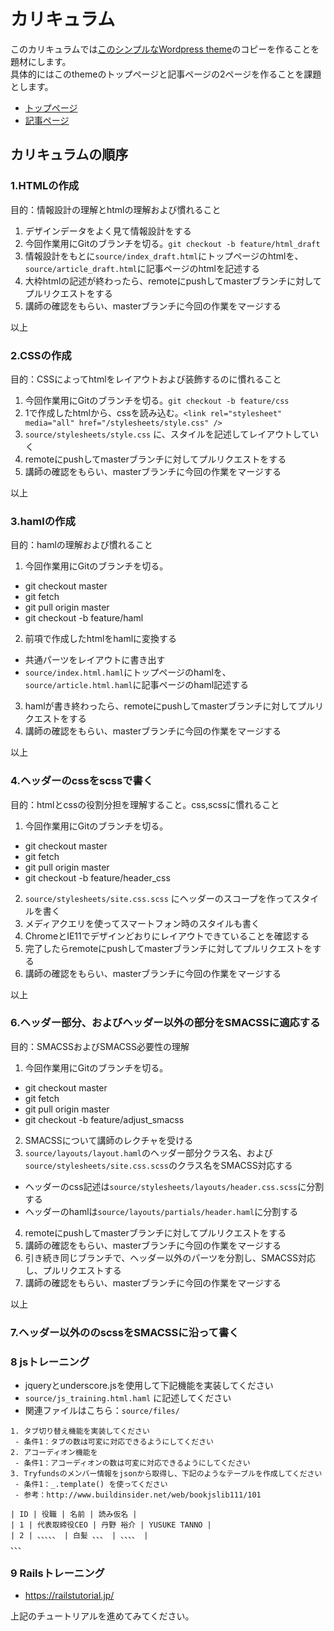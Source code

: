 # カリキュラム

このカリキュラムでは<a href="http://themes.elmastudio.de/tatami/">このシンプルなWordpress theme</a>のコピーを作ることを題材にします。<br>
具体的にはこのthemeのトップページと記事ページの2ページを作ることを課題とします。

- <a href="http://themes.elmastudio.de/tatami/" target="_blank">トップページ</a>
- <a href="http://themes.elmastudio.de/tatami/2012/12/12/tatami-premium-wordpress-theme/" target="_blank">記事ページ</a>

## カリキュラムの順序

### 1.HTMLの作成

目的：情報設計の理解とhtmlの理解および慣れること

1. デザインデータをよく見て情報設計をする
2. 今回作業用にGitのブランチを切る。`git checkout -b feature/html_draft`
3. 情報設計をもとに`source/index_draft.html`にトップページのhtmlを、 `source/article_draft.html`に記事ページのhtmlを記述する
4. 大枠htmlの記述が終わったら、remoteにpushしてmasterブランチに対してプルリクエストをする
5. 講師の確認をもらい、masterブランチに今回の作業をマージする

以上

### 2.CSSの作成

目的：CSSによってhtmlをレイアウトおよび装飾するのに慣れること

1. 今回作業用にGitのブランチを切る。`git checkout -b feature/css`
2. 1で作成したhtmlから、cssを読み込む。`<link rel="stylesheet" media="all" href="/stylesheets/style.css" />`
3. `source/stylesheets/style.css` に、スタイルを記述してレイアウトしていく
4. remoteにpushしてmasterブランチに対してプルリクエストをする
5. 講師の確認をもらい、masterブランチに今回の作業をマージする

以上

### 3.hamlの作成

目的：hamlの理解および慣れること

1. 今回作業用にGitのブランチを切る。
 - git checkout master
 - git fetch
 - git pull origin master
 - git checkout -b feature/haml
2. 前項で作成したhtmlをhamlに変換する
 - 共通パーツをレイアウトに書き出す
 - `source/index.html.haml`にトップページのhamlを、 `source/article.html.haml`に記事ページのhaml記述する
3. hamlが書き終わったら、remoteにpushしてmasterブランチに対してプルリクエストをする
4. 講師の確認をもらい、masterブランチに今回の作業をマージする

以上

### 4.ヘッダーのcssをscssで書く

目的：htmlとcssの役割分担を理解すること。css,scssに慣れること

1. 今回作業用にGitのブランチを切る。
 - git checkout master
 - git fetch
 - git pull origin master
 - git checkout -b feature/header_css
2. `source/stylesheets/site.css.scss` にヘッダーのスコープを作ってスタイルを書く
3. メディアクエリを使ってスマートフォン時のスタイルも書く
4. ChromeとIE11でデザインどおりにレイアウトできていることを確認する
5. 完了したらremoteにpushしてmasterブランチに対してプルリクエストをする
6. 講師の確認をもらい、masterブランチに今回の作業をマージする

以上

### 6.ヘッダー部分、およびヘッダー以外の部分をSMACSSに適応する

目的：SMACSSおよびSMACSS必要性の理解

1. 今回作業用にGitのブランチを切る。
 - git checkout master
 - git fetch
 - git pull origin master
 - git checkout -b feature/adjust_smacss
2. SMACSSについて講師のレクチャを受ける
3. `source/layouts/layout.haml`のヘッダー部分クラス名、および`source/stylesheets/site.css.scss`のクラス名をSMACSS対応する
 - ヘッダーのcss記述は`source/stylesheets/layouts/header.css.scss`に分割する
 - ヘッダーのhamlは`source/layouts/partials/header.haml`に分割する
4. remoteにpushしてmasterブランチに対してプルリクエストをする
5. 講師の確認をもらい、masterブランチに今回の作業をマージする
6. 引き続き同じブランチで、ヘッダー以外のパーツを分割し、SMACSS対応し、プルリクエストする
7. 講師の確認をもらい、masterブランチに今回の作業をマージする

以上

### 7.ヘッダー以外ののscssをSMACSSに沿って書く

### 8 jsトレーニング

- jqueryとunderscore.jsを使用して下記機能を実装してください
- `source/js_training.html.haml` に記述してください
- 関連ファイルはこちら：`source/files/`

```
1. タブ切り替え機能を実装してください
 - 条件1：タブの数は可変に対応できるようにしてください
2. アコーディオン機能を
 - 条件1：アコーディオンの数は可変に対応できるようにしてください
3. Tryfundsのメンバー情報をjsonから取得し、下記のようなテーブルを作成してください
 - 条件1：_.template() を使ってください
 - 参考：http://www.buildinsider.net/web/bookjslib111/101

| ID | 役職 | 名前 | 読み仮名 |
| 1 | 代表取締役CEO | 丹野 裕介 | YUSUKE TANNO |
| 2 | 、、、、、 | 白髪 、、、 | 、、、、 |
、、、
```

### 9 Railsトレーニング

- https://railstutorial.jp/

上記のチュートリアルを進めてみてください。









